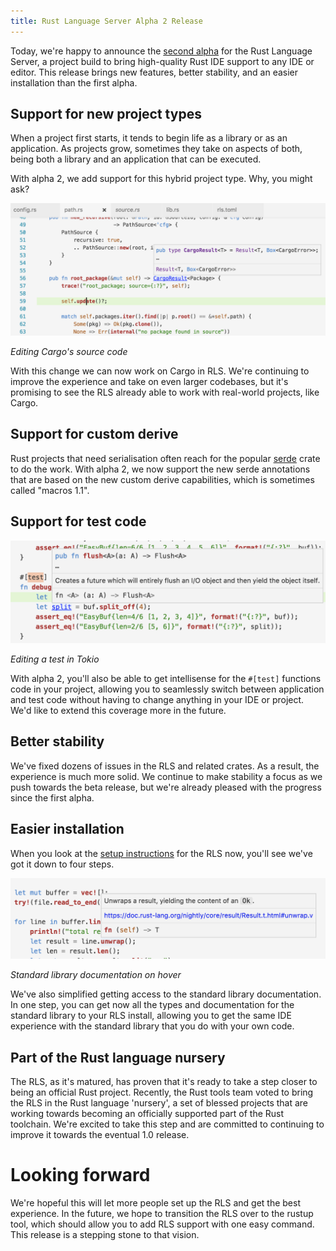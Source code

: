 ```yaml
---
title: Rust Language Server Alpha 2 Release
---
```


Today, we're happy to announce the [second alpha](https://github.com/rust-lang-nursery/rls) for the Rust Language Server, a project build to bring high-quality Rust IDE support to any IDE or editor.  This release brings new features, better stability, and an easier installation than the first alpha.

## Support for new project types

When a project first starts, it tends to begin life as a library or as an application.  As projects grow, sometimes they take on aspects of both, being both a library and an application that can be executed.

With alpha 2, we add support for this hybrid project type. Why, you might ask?

![Image of Editing Cargo Source](/images/working_on_cargo.png)

*Editing Cargo's source code*

With this change we can now work on Cargo in RLS.  We're continuing to improve the experience and take on even larger codebases, but it's promising to see the RLS already able to work with real-world projects, like Cargo.

## Support for custom derive

Rust projects that need serialisation often reach for the popular [serde](https://github.com/serde-rs/serde) crate to do the work.  With alpha 2, we now support the new serde annotations that are based on the new custom derive capabilities, which is sometimes called "macros 1.1".

## Support for test code

![Image of tokio test code](/images/working_on_tokio.png)

*Editing a test in Tokio*

With alpha 2, you'll also be able to get intellisense for the `#[test]` functions code in your project, allowing you to seamlessly switch between application and test code without having to change anything in your IDE or project.  We'd like to extend this coverage more in the future.

## Better stability

We've fixed dozens of issues in the RLS and related crates.  As a result, the experience is much more solid.  We continue to make stability a focus as we push towards the beta release, but we're already pleased with the progress since the first alpha.

## Easier installation

When you look at the [setup instructions](https://github.com/rust-lang-nursery/rls/blob/master/README.md) for the RLS now, you'll see we've got it down to four steps.

![Image of hover with std docs](/images/working_with_std_docs.png)

*Standard library documentation on hover*

We've also simplified getting access to the standard library documentation.  In one step, you can get now all the types and documentation for the standard library to your RLS install, allowing you to get the same IDE experience with the standard library that you do with your own code.

## Part of the Rust language nursery

The RLS, as it's matured, has proven that it's ready to take a step closer to being an official Rust project.  Recently, the Rust tools team voted to bring the RLS in the Rust language 'nursery', a set of blessed projects that are working towards becoming an officially supported part of the Rust toolchain.  We're excited to take this step and are committed to continuing to improve it towards the eventual 1.0 release.

# Looking forward

We're hopeful this will let more people set up the RLS and get the best experience.  In the future, we hope to transition the RLS over to the rustup tool, which should allow you to add RLS support with one easy command.  This release is a stepping stone to that vision.


